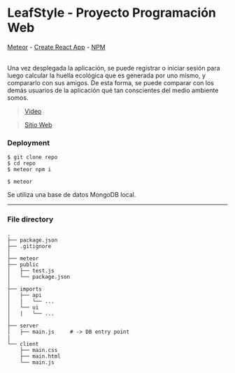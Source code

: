 # LeafStyle - Proyecto Programación Web


[Meteor](https://www.meteor.com/) - [Create React App](https://reactjs.org/docs/create-a-new-react-app.html) - [NPM](https://www.npmjs.com/get-npm) 

<br/>
Una vez desplegada la aplicación, se puede registrar o iniciar sesión para luego calcular la huella ecológica que es generada por uno mismo, y compararlo con sus amigos. De esta forma, se puede comparar con los demás usuarios de la aplicación qué tan conscientes del medio ambiente somos.


> [Video](https://www.youtube.com/watch?v=G-fUeK2h1WA&feature=youtu.be)


> [Sitio Web](https://leafstyle.herokuapp.com)



### Deployment

```ssh
$ git clone repo
$ cd repo
$ meteor npm i

$ meteor
``` 

Se utiliza una base de datos MongoDB local. 


<hr/>


### File directory

```ssh
.
├── package.json 
├── .gitignore    
│
├── meteor
├── public
│   ├── test.js
│   └── package.json
│
├── imports
│   ├── api
│   |   └── ...
│   └── ui
│   |   └── ...
│
├── server
│   ├── main.js     # -> DB entry point
|
└── client
    ├── main.css
    ├── main.html
    └── main.js
    
``` 
